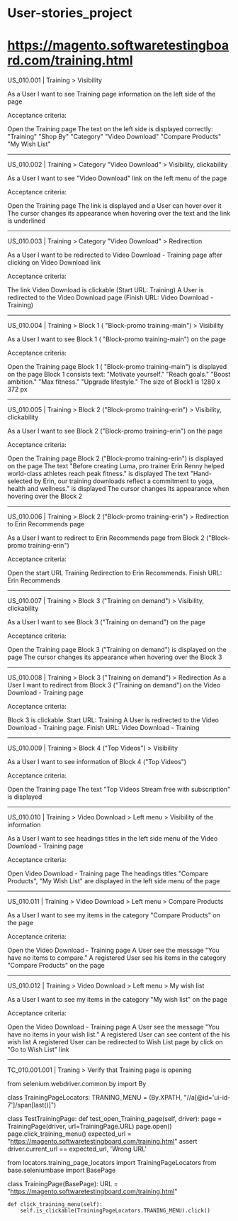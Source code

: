 # User-stories_project
# https://magento.softwaretestingboard.com/training.html
US_010.001 | Training > Visibility

As a User I want to see Training page information on the left side of the page

Acceptance criteria:

Open the Training page
The text on the left side is displayed correctly:
"Training"
"Shop By"
"Category"
"Video Download"
"Compare Products"
"My Wish List"
*************************************************************************************************
US_010.002 | Training > Category "Video Download" > Visibility, clickability

As a User I want to see "Video Download" link on the left menu of the page

Acceptance criteria:

Open the Training page
The link is displayed and a User can hover over it
The cursor changes its appearance when hovering over the text and the link is underlined
************************************************************************************************
US_010.003 | Training > Category "Video Download" > Redirection

As a User I want to be redirected to Video Download - Training page after clicking on Video Download link

Acceptance criteria:

The link Video Download is clickable (Start URL: Training)
A User is redirected to the Video Download page (Finish URL: Video Download - Training)
************************************************************************************************
US_010.004 | Training > Block 1 ( "Block-promo training-main") > Visibility

As a User I want to see Block 1 ( "Block-promo training-main") on the page

Acceptance criteria:

Open the Training page
Block 1 ( "Block-promo training-main") is displayed on the page
Block 1 consists text:
"Motivate yourself."
"Reach goals."
"Boost ambition."
"Max fitness."
"Upgrade lifestyle."
The size of Block1 is 1280 x 372 px
**********************************************************************************************
US_010.005 | Training > Block 2 ("Block-promo training-erin") > Visibility, clickability

As a User I want to see Block 2 ("Block-promo training-erin") on the page

Acceptance criteria:

Open the Training page
Block 2 ("Block-promo training-erin") is displayed on the page
The text "Before creating Luma, pro trainer Erin Renny helped world-class athletes reach peak fitness." is displayed
The text "Hand-selected by Erin, our training downloads reflect a commitment to yoga, health and wellness." is displayed
The cursor changes its appearance when hovering over the Block 2
*********************************************************************************************
US_010.006 | Training > Block 2 ("Block-promo training-erin") > Redirection to Erin Recommends page

As a User I want to redirect to Erin Recommends page from Block 2 ("Block-promo training-erin")

Acceptance criteria:

Open the start URL Training
Redirection to Erin Recommends. Finish URL: Erin Recommends
*********************************************************************************************
US_010.007 | Training > Block 3 ("Training on demand") > Visibility, clickability

As a User I want to see Block 3 ("Training on demand") on the page

Acceptance criteria:

Open the Training page
Block 3 ("Training on demand") is displayed on the page
The cursor changes its appearance when hovering over the Block 3
******************************************************************************************
US_010.008 | Training > Block 3 ("Training on demand") > Redirection
As a User I want to redirect from Block 3 ("Training on demand") on the Video Download - Training page

Acceptance criteria:

Block 3 is clickable. Start URL: Training
A User is redirected to the Video Download - Training page. Finish URL: Video Download - Training
******************************************************************************************
US_010.009 | Training > Block 4 ("Top Videos") > Visibility

As a User I want to see information of Block 4 ("Top Videos")

Acceptance criteria:

Open the Training page
The text "Top Videos Stream free with subscription" is displayed
*****************************************************************************************
US_010.010 | Training > Video Download > Left menu > Visibility of the information

As a User I want to see headings titles in the left side menu of the Video Download - Training page

Acceptance criteria:

Open Video Download - Training page
The headings titles "Compare Products", "My Wish List" are displayed in the left side menu of the page
******************************************************************************************
US_010.011 | Training > Video Download > Left menu > Compare Products

As a User I want to see my items in the category "Compare Products" on the page

Acceptance criteria:

Open the Video Download - Training page
A User see the message "You have no items to compare."
A registered User see his items in the category "Compare Products" on the page
*******************************************************************************************
US_010.012 | Training >  Video Download > Left menu >  My wish list

As a User I want to see my items in the category "My wish list" on the page

Acceptance criteria:

Open the Video Download - Training page
A User see the message "You have no items in your wish list."
A registered User can see content of the his wish list
A registered User can be redirected to Wish List page by click on "Go to Wish List" link
****************************************************************************************
TC_010.001.001 | Traning > Verify that Training page is opening 

from selenium.webdriver.common.by import By

class TrainingPageLocators:
    TRANING_MENU = (By.XPATH, "//a[@id='ui-id-7']/span[last()]")
    
class TestTrainingPage:
    def test_open_Training_page(self, driver):
        page = TrainingPage(driver, url=TrainingPage.URL)
        page.open()
        page.click_training_menu()
        expected_url = "https://magento.softwaretestingboard.com/training.html"
        assert driver.current_url == expected_url, 'Wrong URL'

from locators.training_page_locators import TrainingPageLocators
from base.seleniumbase import BasePage

class TrainingPage(BasePage):
    URL = "https://magento.softwaretestingboard.com/training.html"

    def click_training_menu(self):
        self.is_clickable(TrainingPageLocators.TRANING_MENU).click()


